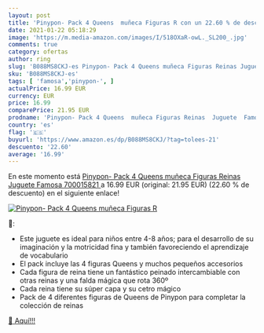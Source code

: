```yaml
---
layout: post
title: 'Pinypon- Pack 4 Queens  muñeca Figuras R con un 22.60 % de descuento'
date: 2021-01-22 05:18:29
image: 'https://m.media-amazon.com/images/I/518OXaR-owL._SL200_.jpg'
comments: true
category: ofertas
author: ring
slug: 'B088MS8CKJ-es Pinypon- Pack 4 Queens muñeca Figuras Reinas Juguete...'
sku: 'B088MS8CKJ-es'
tags: [ 'famosa','pinypon-', ]
actualPrice: 16.99 EUR
currency: EUR
price: 16.99
comparePrice: 21.95 EUR
prodname: 'Pinypon- Pack 4 Queens  muñeca Figuras Reinas  Juguete  Famosa 700015821 '
country: 'es'
flag: '🇪🇸'
buyurl: 'https://www.amazon.es/dp/B088MS8CKJ/?tag=tolees-21'
descuento: '22.60'
average: '16.99'
---
```


En este momento está [Pinypon- Pack 4 Queens  muñeca Figuras Reinas  Juguete  Famosa 700015821 ](https://www.amazon.es/dp/B088MS8CKJ/?tag=tolees-21) a 16.99 EUR (original: 21.95 EUR) (22.60 %  de descuento) en el siguiente enlace!

[![Pinypon- Pack 4 Queens  muñeca Figuras R](https://m.media-amazon.com/images/I/518OXaR-owL._SL200_.jpg)](https://www.amazon.es/dp/B088MS8CKJ/?tag=tolees-21)

🔎:

- Este juguete es ideal para niños entre 4-8 años; para el desarrollo de su imaginación y la motricidad fina y también favoreciendo el aprendizaje de vocabulario
- El pack incluye las 4 figuras Queens y muchos pequeños accesorios
- Cada figura de reina tiene un fantástico peinado intercambiable con otras reinas y una falda mágica que rota 360º
- Cada reina tiene su súper capa y su cetro mágico
- Pack de 4 diferentes figuras de Queens de Pinypon para completar la colección de reinas

[🛒 Aquí!!!](https://www.amazon.es/dp/B088MS8CKJ/?tag=tolees-21)
